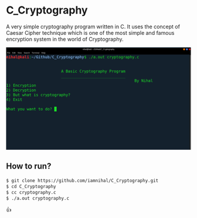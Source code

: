 # C_Cryptography
A very simple cryptography program written in C. It uses the concept of Caesar Cipher technique which is one of the most simple and famous encryption system in the world of Cryptography.

![PIC](Pic.png)

## How to run?
>
```
$ git clone https://github.com/iamnihal/C_Cryptography.git
$ cd C_Cryptography
$ cc cryptography.c
$ ./a.out cryptography.c
```
:+1:

